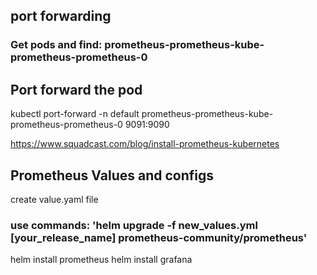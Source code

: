 ## port forwarding
### Get pods and find: prometheus-prometheus-kube-prometheus-prometheus-0
## Port forward the pod
kubectl port-forward -n default prometheus-prometheus-kube-prometheus-prometheus-0 9091:9090

https://www.squadcast.com/blog/install-prometheus-kubernetes


## Prometheus Values and configs
create value.yaml file
### use commands: 'helm upgrade -f new_values.yml [your_release_name] prometheus-community/prometheus'

helm install prometheus
helm install grafana
